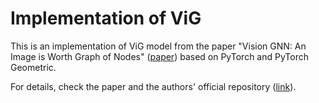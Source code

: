 # Implementation of ViG
This is an implementation of ViG model from the paper "Vision GNN: An Image is Worth Graph of Nodes" ([paper](https://arxiv.org/abs/2206.00272)) based on PyTorch and PyTorch Geometric.

For details, check the paper and the authors' official repository ([link](https://github.com/huawei-noah/Efficient-AI-Backbones/tree/master/vig_pytorch)).

